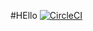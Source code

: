 #HEllo
[![CircleCI](https://circleci.com/gh/nevermyuk/hello.svg?style=svg)](https://circleci.com/gh/nevermyuk/hello)